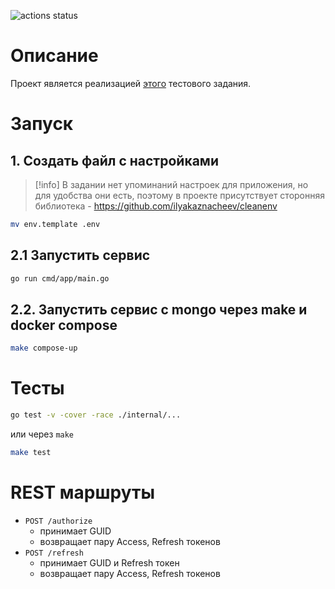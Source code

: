 ![actions status](https://github.com/demig00d/auth-service/actions/workflows/ci.yml/badge.svg)

# Описание

Проект является реализацией [этого](https://github.com/demig00d/auth-service/blob/master/TASK.md) тестового задания.

# Запуск

## 1. Создать файл с настройками

> [!info]
> В задании нет упоминаний настроек для приложения, но для удобства они есть,
> поэтому в проекте присутствует сторонняя библиотека - <https://github.com/ilyakaznacheev/cleanenv>

```bash
mv env.template .env
```

## 2.1 Запустить сервис

```bash
go run cmd/app/main.go
```

## 2.2. Запустить сервис c mongo через make и docker compose

```bash
make compose-up
```

# Тесты

```bash
go test -v -cover -race ./internal/...
```

или через `make`

```bash
make test
```

# REST маршруты

* `POST /authorize`
  * принимает GUID
  * возвращает пару Access, Refresh токенов
* `POST /refresh`
  * принимает GUID и Refresh токен
  * возвращает пару Access, Refresh токенов
